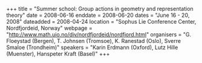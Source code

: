 +++
title = "Summer school:  Group actions in geometry and representation theory"
date = 2008-06-16
enddate = 2008-06-20
dates = "June 16 - 20, 2008"
dateadded = 2008-04-24
location = "Sophus Lie Conference Center, Nordfjordeid, Norway"
webpage = "http://www.math.uio.no/div/nordfjordeid/nordfjord.html"
organisers = "G. Floeystad (Bergen), T. Johnsen (Tromsoe), K. Ranestad (Oslo), Sverre Smaloe (Trondheim)"
speakers = "Karin Erdmann (Oxford), Lutz Hille (Muenster), Hanspeter Kraft (Basel)"
+++
